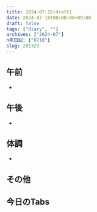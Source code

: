 ```yaml
---
title: 2024-07-18[draft]
date: 2024-07-18T00:00:00+09:00
draft: false
tags: ["diary", ""]
archives: ["2024-07"]
n年日記: ["0718"]
slug: 201329
---
```

## 午前
- 
## 午後
- 
## 体調
- 
## その他
## 今日のTabs